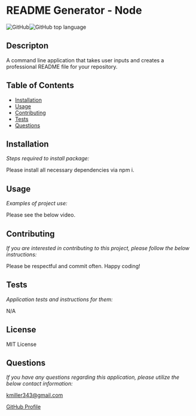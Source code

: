 
  # README Generator - Node

  ![GitHub](https://img.shields.io/github/license/k1te-m/courseWork_07_readMeGenerator)![GitHub top language](https://img.shields.io/github/languages/top/k1te-m/courseWork_07_readMeGenerator)

  ## Descripton
  A command line application that takes user inputs and creates a professional README file for your repository.

  ## Table of Contents
  * [Installation](#installation)
  * [Usage](#usage)
  * [Contributing](#contributing)
  * [Tests](#tests)
  * [Questions](#questions)

  ## Installation 
    
  *Steps required to install package:* 
    
  Please install all necessary dependencies via npm i.

  ## Usage

  *Examples of project use:*

  Please see the below video.

  ## Contributing

  *If you are interested in contributing to this project, please follow the below instructions:*

  Please be respectful and commit often. Happy coding!

  ## Tests

  *Application tests and instructions for them:*

  N/A

  ## License

  MIT License
  

  ## Questions

  *If you have any questions regarding this application, please utilize the below contact information:*

  [kmiller343@gmail.com](mailto:kmiller343@gmail.com)
  
  [GitHub Profile](https://www.github.com/k1te-m)
  